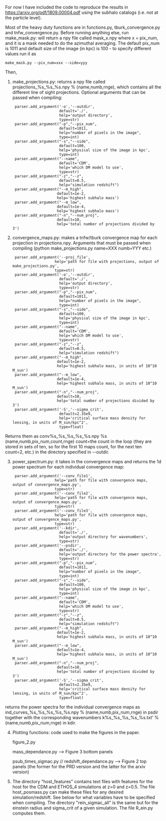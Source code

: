 For now I have included the code to reproduce the results in https://arxiv.org/pdf/1809.00004.pdf using the subhalo catalogs (i.e. not at the particle level). 

Most of the heavy duty functions are in functions.py, tburk_convergence.py and tnfw_convergence.py. Before running anything else, run make_mask.py: will return a npy file called mask_x.npy where x = pix_num, and it is a mask needed to do the azimuthal averaging. The default pix_num is 1011 and default size of the image (in kpc) is 100 - to specify different values run it as 

    make_mask.py --pix_num=xxx --side=yyy

Then,

1. make_projections.py: returns a npy file called projections_%s_%s_%s.npy % (name,numb,rnge), which contains all the different line of sight projections. Optional arguments that can be passed when compiling:

        parser.add_argument('-o','--outdir',
                            default='./',
                            help='output directory',
                            type=str)
        parser.add_argument("-p","--pix_num",
                            default=1011,
                            help="number of pixels in the image",
                            type=int)
        parser.add_argument("-s","--side",
                            default=100,
                            help='physical size of the image in kpc',
                            type=int)
        parser.add_argument("--name",
                            default='CDM',
                            help='which DM model to use',
                            type=str)
        parser.add_argument("-z","--z",
                            default=0.5,
                            help="simulation redshift")
        parser.add_argument("--m_high",
                           default=1e-2,
                           help='highest subhalo mass')
        parser.add_argument("--m_low",
                           default=1e-4,
                           help='highest subhalo mass')
        parser.add_argument("-n","--num_proj",
                           default=10,
                           help='total number of projections divided by 3')

2. convergence_maps.py: makes a tnfw/tburk convergence map for each projection in projections.npy. Arguments that must be passed when compiling (python make_projections.py name=XXX numb=YYY etc.)

        parser.add_argument('--proj_file',
                          help='path for file with projections, output of make_projections.py',
                          type=str)
        parser.add_argument('-o','--outdir',
                            default='./',
                            help='output directory',
                            type=str)
        parser.add_argument("-p","--pix_num",
                            default=1011,
                            help="number of pixels in the image",
                            type=int)
        parser.add_argument("-s","--side",
                            default=100,
                            help='physical size of the image in kpc',
                            type=int)
        parser.add_argument("--name",
                            default='CDM',
                            help='which DM model to use',
                            type=str)
        parser.add_argument("-z","--z",
                            default=0.5,
                            help="simulation redshift")
        parser.add_argument("--m_high",
                           default=1e-2,
                           help='highest subhalo mass, in units of 10^10 M_sun')
        parser.add_argument("--m_low",
                           default=1e-4,
                           help='highest subhalo mass, in units of 10^10 M_sun')
        parser.add_argument("-n","--num_proj",
                           default=10,
                           help='total number of projections divided by 3')
        parser.add_argument('-S','--sigma_crit',
                            default=2.35e9,
                            help='critical surface mass density for lensing, in units of M_sun/kpc^2',
                            type=float)
   
Returns them as conv%s_%s_%s_%s_%s.npy %s (name,numb,pix_num,count,rnge) count=the count in the loop (they are stored in sets of ten, so for the first 10 maps count, for the next ten count=2, etc.) in the directory specified in --outdir.  

3. power_spectrum.py: it takes in the convergence maps and returns the 1d power spectrum for each individual convergence map:

        parser.add_argument('--conv_file1',
                          help='path for file with convergence maps, output of convergence_maps.py',
                          type=str)
        parser.add_argument('--conv_file2',
                          help='path for file with convergence maps, output of convergence_maps.py',
                          type=str)
        parser.add_argument('--conv_file3',
                          help='path for file with convergence maps, output of convergence_maps.py',
                          type=str)
        parser.add_argument('--kdir',
                            default='./',
                            help='output directory for wavenumbers',
                            type=str)
        parser.add_argument('--psdir',
                            default='./',
                            help='output directory for the power spectra',
                            type=str)
        parser.add_argument("-p","--pix_num",
                            default=1011,
                            help="number of pixels in the image",
                            type=int)
        parser.add_argument("-s","--side",
                            default=100,
                            help='physical size of the image in kpc',
                            type=int)
        parser.add_argument("--name",
                            default='CDM',
                            help='which DM model to use',
                            type=str)
        parser.add_argument("-z","--z",
                            default=0.5,
                            help="simulation redshift")
        parser.add_argument("--m_high",
                           default=1e-2,
                           help='highest subhalo mass, in units of 10^10 M_sun')
        parser.add_argument("--m_low",
                           default=1e-4,
                           help='highest subhalo mass, in units of 10^10 M_sun')
        parser.add_argument("-n","--num_proj",
                           default=10,
                           help='total number of projections divided by 3')
        parser.add_argument('-S','--sigma_crit',
                            default=2.35e9,
                            help='critical surface mass density for lensing, in units of M_sun/kpc^2',
                            type=float)
 
returns the power spectra for the individual convergence maps as ind_curves_%s_%s_%s_%s_%s.npy % (name,numb,pix_num,rnge) in psdir together with the corresponding wavenumbers k%s_%s_%s_%s_%s.txt' % (name,numb,pix_num,rnge) in kdir. 
 
 
4. Plotting functions: code used to make the figures in the paper.

    figure_2.py 
    
    mass_dependance.py --> Figure 3 bottom panels
    
    psub_times_sigmac.py // redshift_dependance.py --> Figure 2 top panels (the former for the PRD version and the latter for the arxiv version)
 
5. The directory "host_features" contains text files with features for the host for the CDM and ETHOS_4 simulations at z=0 and z=0.5. The file host_posmass.py can make these files for any desired simulation/redshift. See below for what variables have to be specified when compiling. The directory "rein_sigmac_all" is the same but for the einstein radius and sigma_crit of a given simulation. The file R_ein.py computes them.
